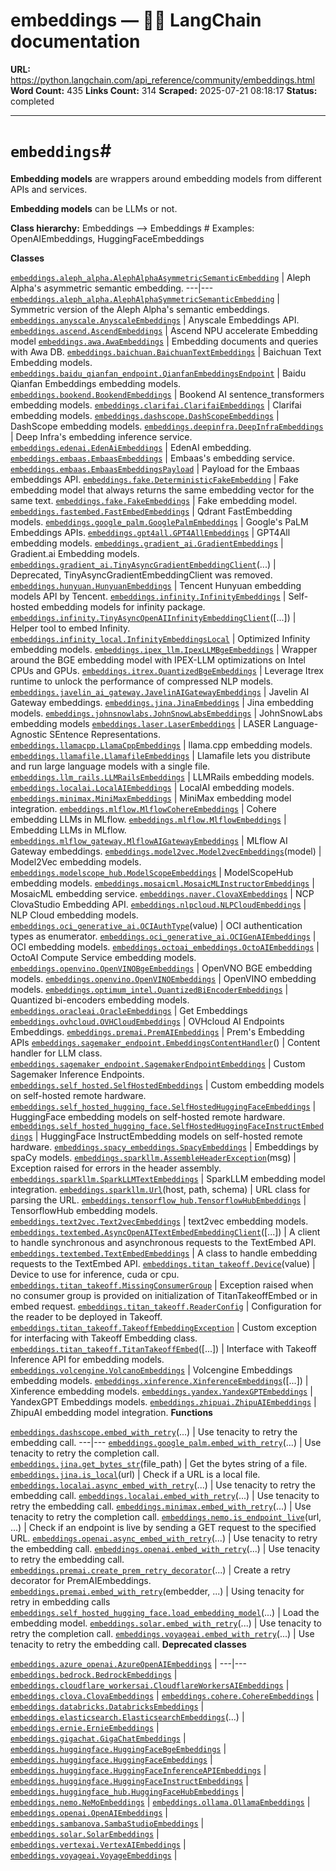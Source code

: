 # embeddings — 🦜🔗 LangChain  documentation

**URL:** https://python.langchain.com/api_reference/community/embeddings.html
**Word Count:** 435
**Links Count:** 314
**Scraped:** 2025-07-21 08:18:17
**Status:** completed

---

# `embeddings`\#

**Embedding models** are wrappers around embedding models from different APIs and services.

**Embedding models** can be LLMs or not.

**Class hierarchy:**               Embeddings --> <name>Embeddings  # Examples: OpenAIEmbeddings, HuggingFaceEmbeddings     

**Classes**

[`embeddings.aleph_alpha.AlephAlphaAsymmetricSemanticEmbedding`](https://python.langchain.com/api_reference/community/embeddings/langchain_community.embeddings.aleph_alpha.AlephAlphaAsymmetricSemanticEmbedding.html#langchain_community.embeddings.aleph_alpha.AlephAlphaAsymmetricSemanticEmbedding "langchain_community.embeddings.aleph_alpha.AlephAlphaAsymmetricSemanticEmbedding") | Aleph Alpha's asymmetric semantic embedding.   ---|---   [`embeddings.aleph_alpha.AlephAlphaSymmetricSemanticEmbedding`](https://python.langchain.com/api_reference/community/embeddings/langchain_community.embeddings.aleph_alpha.AlephAlphaSymmetricSemanticEmbedding.html#langchain_community.embeddings.aleph_alpha.AlephAlphaSymmetricSemanticEmbedding "langchain_community.embeddings.aleph_alpha.AlephAlphaSymmetricSemanticEmbedding") | Symmetric version of the Aleph Alpha's semantic embeddings.   [`embeddings.anyscale.AnyscaleEmbeddings`](https://python.langchain.com/api_reference/community/embeddings/langchain_community.embeddings.anyscale.AnyscaleEmbeddings.html#langchain_community.embeddings.anyscale.AnyscaleEmbeddings "langchain_community.embeddings.anyscale.AnyscaleEmbeddings") | Anyscale Embeddings API.   [`embeddings.ascend.AscendEmbeddings`](https://python.langchain.com/api_reference/community/embeddings/langchain_community.embeddings.ascend.AscendEmbeddings.html#langchain_community.embeddings.ascend.AscendEmbeddings "langchain_community.embeddings.ascend.AscendEmbeddings") | Ascend NPU accelerate Embedding model   [`embeddings.awa.AwaEmbeddings`](https://python.langchain.com/api_reference/community/embeddings/langchain_community.embeddings.awa.AwaEmbeddings.html#langchain_community.embeddings.awa.AwaEmbeddings "langchain_community.embeddings.awa.AwaEmbeddings") | Embedding documents and queries with Awa DB.   [`embeddings.baichuan.BaichuanTextEmbeddings`](https://python.langchain.com/api_reference/community/embeddings/langchain_community.embeddings.baichuan.BaichuanTextEmbeddings.html#langchain_community.embeddings.baichuan.BaichuanTextEmbeddings "langchain_community.embeddings.baichuan.BaichuanTextEmbeddings") | Baichuan Text Embedding models.   [`embeddings.baidu_qianfan_endpoint.QianfanEmbeddingsEndpoint`](https://python.langchain.com/api_reference/community/embeddings/langchain_community.embeddings.baidu_qianfan_endpoint.QianfanEmbeddingsEndpoint.html#langchain_community.embeddings.baidu_qianfan_endpoint.QianfanEmbeddingsEndpoint "langchain_community.embeddings.baidu_qianfan_endpoint.QianfanEmbeddingsEndpoint") | Baidu Qianfan Embeddings embedding models.   [`embeddings.bookend.BookendEmbeddings`](https://python.langchain.com/api_reference/community/embeddings/langchain_community.embeddings.bookend.BookendEmbeddings.html#langchain_community.embeddings.bookend.BookendEmbeddings "langchain_community.embeddings.bookend.BookendEmbeddings") | Bookend AI sentence\_transformers embedding models.   [`embeddings.clarifai.ClarifaiEmbeddings`](https://python.langchain.com/api_reference/community/embeddings/langchain_community.embeddings.clarifai.ClarifaiEmbeddings.html#langchain_community.embeddings.clarifai.ClarifaiEmbeddings "langchain_community.embeddings.clarifai.ClarifaiEmbeddings") | Clarifai embedding models.   [`embeddings.dashscope.DashScopeEmbeddings`](https://python.langchain.com/api_reference/community/embeddings/langchain_community.embeddings.dashscope.DashScopeEmbeddings.html#langchain_community.embeddings.dashscope.DashScopeEmbeddings "langchain_community.embeddings.dashscope.DashScopeEmbeddings") | DashScope embedding models.   [`embeddings.deepinfra.DeepInfraEmbeddings`](https://python.langchain.com/api_reference/community/embeddings/langchain_community.embeddings.deepinfra.DeepInfraEmbeddings.html#langchain_community.embeddings.deepinfra.DeepInfraEmbeddings "langchain_community.embeddings.deepinfra.DeepInfraEmbeddings") | Deep Infra's embedding inference service.   [`embeddings.edenai.EdenAiEmbeddings`](https://python.langchain.com/api_reference/community/embeddings/langchain_community.embeddings.edenai.EdenAiEmbeddings.html#langchain_community.embeddings.edenai.EdenAiEmbeddings "langchain_community.embeddings.edenai.EdenAiEmbeddings") | EdenAI embedding.   [`embeddings.embaas.EmbaasEmbeddings`](https://python.langchain.com/api_reference/community/embeddings/langchain_community.embeddings.embaas.EmbaasEmbeddings.html#langchain_community.embeddings.embaas.EmbaasEmbeddings "langchain_community.embeddings.embaas.EmbaasEmbeddings") | Embaas's embedding service.   [`embeddings.embaas.EmbaasEmbeddingsPayload`](https://python.langchain.com/api_reference/community/embeddings/langchain_community.embeddings.embaas.EmbaasEmbeddingsPayload.html#langchain_community.embeddings.embaas.EmbaasEmbeddingsPayload "langchain_community.embeddings.embaas.EmbaasEmbeddingsPayload") | Payload for the Embaas embeddings API.   [`embeddings.fake.DeterministicFakeEmbedding`](https://python.langchain.com/api_reference/community/embeddings/langchain_community.embeddings.fake.DeterministicFakeEmbedding.html#langchain_community.embeddings.fake.DeterministicFakeEmbedding "langchain_community.embeddings.fake.DeterministicFakeEmbedding") | Fake embedding model that always returns the same embedding vector for the same text.   [`embeddings.fake.FakeEmbeddings`](https://python.langchain.com/api_reference/community/embeddings/langchain_community.embeddings.fake.FakeEmbeddings.html#langchain_community.embeddings.fake.FakeEmbeddings "langchain_community.embeddings.fake.FakeEmbeddings") | Fake embedding model.   [`embeddings.fastembed.FastEmbedEmbeddings`](https://python.langchain.com/api_reference/community/embeddings/langchain_community.embeddings.fastembed.FastEmbedEmbeddings.html#langchain_community.embeddings.fastembed.FastEmbedEmbeddings "langchain_community.embeddings.fastembed.FastEmbedEmbeddings") | Qdrant FastEmbedding models.   [`embeddings.google_palm.GooglePalmEmbeddings`](https://python.langchain.com/api_reference/community/embeddings/langchain_community.embeddings.google_palm.GooglePalmEmbeddings.html#langchain_community.embeddings.google_palm.GooglePalmEmbeddings "langchain_community.embeddings.google_palm.GooglePalmEmbeddings") | Google's PaLM Embeddings APIs.   [`embeddings.gpt4all.GPT4AllEmbeddings`](https://python.langchain.com/api_reference/community/embeddings/langchain_community.embeddings.gpt4all.GPT4AllEmbeddings.html#langchain_community.embeddings.gpt4all.GPT4AllEmbeddings "langchain_community.embeddings.gpt4all.GPT4AllEmbeddings") | GPT4All embedding models.   [`embeddings.gradient_ai.GradientEmbeddings`](https://python.langchain.com/api_reference/community/embeddings/langchain_community.embeddings.gradient_ai.GradientEmbeddings.html#langchain_community.embeddings.gradient_ai.GradientEmbeddings "langchain_community.embeddings.gradient_ai.GradientEmbeddings") | Gradient.ai Embedding models.   [`embeddings.gradient_ai.TinyAsyncGradientEmbeddingClient`](https://python.langchain.com/api_reference/community/embeddings/langchain_community.embeddings.gradient_ai.TinyAsyncGradientEmbeddingClient.html#langchain_community.embeddings.gradient_ai.TinyAsyncGradientEmbeddingClient "langchain_community.embeddings.gradient_ai.TinyAsyncGradientEmbeddingClient")\(...\) | Deprecated, TinyAsyncGradientEmbeddingClient was removed.   [`embeddings.hunyuan.HunyuanEmbeddings`](https://python.langchain.com/api_reference/community/embeddings/langchain_community.embeddings.hunyuan.HunyuanEmbeddings.html#langchain_community.embeddings.hunyuan.HunyuanEmbeddings "langchain_community.embeddings.hunyuan.HunyuanEmbeddings") | Tencent Hunyuan embedding models API by Tencent.   [`embeddings.infinity.InfinityEmbeddings`](https://python.langchain.com/api_reference/community/embeddings/langchain_community.embeddings.infinity.InfinityEmbeddings.html#langchain_community.embeddings.infinity.InfinityEmbeddings "langchain_community.embeddings.infinity.InfinityEmbeddings") | Self-hosted embedding models for infinity package.   [`embeddings.infinity.TinyAsyncOpenAIInfinityEmbeddingClient`](https://python.langchain.com/api_reference/community/embeddings/langchain_community.embeddings.infinity.TinyAsyncOpenAIInfinityEmbeddingClient.html#langchain_community.embeddings.infinity.TinyAsyncOpenAIInfinityEmbeddingClient "langchain_community.embeddings.infinity.TinyAsyncOpenAIInfinityEmbeddingClient")\(\[...\]\) | Helper tool to embed Infinity.   [`embeddings.infinity_local.InfinityEmbeddingsLocal`](https://python.langchain.com/api_reference/community/embeddings/langchain_community.embeddings.infinity_local.InfinityEmbeddingsLocal.html#langchain_community.embeddings.infinity_local.InfinityEmbeddingsLocal "langchain_community.embeddings.infinity_local.InfinityEmbeddingsLocal") | Optimized Infinity embedding models.   [`embeddings.ipex_llm.IpexLLMBgeEmbeddings`](https://python.langchain.com/api_reference/community/embeddings/langchain_community.embeddings.ipex_llm.IpexLLMBgeEmbeddings.html#langchain_community.embeddings.ipex_llm.IpexLLMBgeEmbeddings "langchain_community.embeddings.ipex_llm.IpexLLMBgeEmbeddings") | Wrapper around the BGE embedding model with IPEX-LLM optimizations on Intel CPUs and GPUs.   [`embeddings.itrex.QuantizedBgeEmbeddings`](https://python.langchain.com/api_reference/community/embeddings/langchain_community.embeddings.itrex.QuantizedBgeEmbeddings.html#langchain_community.embeddings.itrex.QuantizedBgeEmbeddings "langchain_community.embeddings.itrex.QuantizedBgeEmbeddings") | Leverage Itrex runtime to unlock the performance of compressed NLP models.   [`embeddings.javelin_ai_gateway.JavelinAIGatewayEmbeddings`](https://python.langchain.com/api_reference/community/embeddings/langchain_community.embeddings.javelin_ai_gateway.JavelinAIGatewayEmbeddings.html#langchain_community.embeddings.javelin_ai_gateway.JavelinAIGatewayEmbeddings "langchain_community.embeddings.javelin_ai_gateway.JavelinAIGatewayEmbeddings") | Javelin AI Gateway embeddings.   [`embeddings.jina.JinaEmbeddings`](https://python.langchain.com/api_reference/community/embeddings/langchain_community.embeddings.jina.JinaEmbeddings.html#langchain_community.embeddings.jina.JinaEmbeddings "langchain_community.embeddings.jina.JinaEmbeddings") | Jina embedding models.   [`embeddings.johnsnowlabs.JohnSnowLabsEmbeddings`](https://python.langchain.com/api_reference/community/embeddings/langchain_community.embeddings.johnsnowlabs.JohnSnowLabsEmbeddings.html#langchain_community.embeddings.johnsnowlabs.JohnSnowLabsEmbeddings "langchain_community.embeddings.johnsnowlabs.JohnSnowLabsEmbeddings") | JohnSnowLabs embedding models   [`embeddings.laser.LaserEmbeddings`](https://python.langchain.com/api_reference/community/embeddings/langchain_community.embeddings.laser.LaserEmbeddings.html#langchain_community.embeddings.laser.LaserEmbeddings "langchain_community.embeddings.laser.LaserEmbeddings") | LASER Language-Agnostic SEntence Representations.   [`embeddings.llamacpp.LlamaCppEmbeddings`](https://python.langchain.com/api_reference/community/embeddings/langchain_community.embeddings.llamacpp.LlamaCppEmbeddings.html#langchain_community.embeddings.llamacpp.LlamaCppEmbeddings "langchain_community.embeddings.llamacpp.LlamaCppEmbeddings") | llama.cpp embedding models.   [`embeddings.llamafile.LlamafileEmbeddings`](https://python.langchain.com/api_reference/community/embeddings/langchain_community.embeddings.llamafile.LlamafileEmbeddings.html#langchain_community.embeddings.llamafile.LlamafileEmbeddings "langchain_community.embeddings.llamafile.LlamafileEmbeddings") | Llamafile lets you distribute and run large language models with a single file.   [`embeddings.llm_rails.LLMRailsEmbeddings`](https://python.langchain.com/api_reference/community/embeddings/langchain_community.embeddings.llm_rails.LLMRailsEmbeddings.html#langchain_community.embeddings.llm_rails.LLMRailsEmbeddings "langchain_community.embeddings.llm_rails.LLMRailsEmbeddings") | LLMRails embedding models.   [`embeddings.localai.LocalAIEmbeddings`](https://python.langchain.com/api_reference/community/embeddings/langchain_community.embeddings.localai.LocalAIEmbeddings.html#langchain_community.embeddings.localai.LocalAIEmbeddings "langchain_community.embeddings.localai.LocalAIEmbeddings") | LocalAI embedding models.   [`embeddings.minimax.MiniMaxEmbeddings`](https://python.langchain.com/api_reference/community/embeddings/langchain_community.embeddings.minimax.MiniMaxEmbeddings.html#langchain_community.embeddings.minimax.MiniMaxEmbeddings "langchain_community.embeddings.minimax.MiniMaxEmbeddings") | MiniMax embedding model integration.   [`embeddings.mlflow.MlflowCohereEmbeddings`](https://python.langchain.com/api_reference/community/embeddings/langchain_community.embeddings.mlflow.MlflowCohereEmbeddings.html#langchain_community.embeddings.mlflow.MlflowCohereEmbeddings "langchain_community.embeddings.mlflow.MlflowCohereEmbeddings") | Cohere embedding LLMs in MLflow.   [`embeddings.mlflow.MlflowEmbeddings`](https://python.langchain.com/api_reference/community/embeddings/langchain_community.embeddings.mlflow.MlflowEmbeddings.html#langchain_community.embeddings.mlflow.MlflowEmbeddings "langchain_community.embeddings.mlflow.MlflowEmbeddings") | Embedding LLMs in MLflow.   [`embeddings.mlflow_gateway.MlflowAIGatewayEmbeddings`](https://python.langchain.com/api_reference/community/embeddings/langchain_community.embeddings.mlflow_gateway.MlflowAIGatewayEmbeddings.html#langchain_community.embeddings.mlflow_gateway.MlflowAIGatewayEmbeddings "langchain_community.embeddings.mlflow_gateway.MlflowAIGatewayEmbeddings") | MLflow AI Gateway embeddings.   [`embeddings.model2vec.Model2vecEmbeddings`](https://python.langchain.com/api_reference/community/embeddings/langchain_community.embeddings.model2vec.Model2vecEmbeddings.html#langchain_community.embeddings.model2vec.Model2vecEmbeddings "langchain_community.embeddings.model2vec.Model2vecEmbeddings")\(model\) | Model2Vec embedding models.   [`embeddings.modelscope_hub.ModelScopeEmbeddings`](https://python.langchain.com/api_reference/community/embeddings/langchain_community.embeddings.modelscope_hub.ModelScopeEmbeddings.html#langchain_community.embeddings.modelscope_hub.ModelScopeEmbeddings "langchain_community.embeddings.modelscope_hub.ModelScopeEmbeddings") | ModelScopeHub embedding models.   [`embeddings.mosaicml.MosaicMLInstructorEmbeddings`](https://python.langchain.com/api_reference/community/embeddings/langchain_community.embeddings.mosaicml.MosaicMLInstructorEmbeddings.html#langchain_community.embeddings.mosaicml.MosaicMLInstructorEmbeddings "langchain_community.embeddings.mosaicml.MosaicMLInstructorEmbeddings") | MosaicML embedding service.   [`embeddings.naver.ClovaXEmbeddings`](https://python.langchain.com/api_reference/community/embeddings/langchain_community.embeddings.naver.ClovaXEmbeddings.html#langchain_community.embeddings.naver.ClovaXEmbeddings "langchain_community.embeddings.naver.ClovaXEmbeddings") | NCP ClovaStudio Embedding API.   [`embeddings.nlpcloud.NLPCloudEmbeddings`](https://python.langchain.com/api_reference/community/embeddings/langchain_community.embeddings.nlpcloud.NLPCloudEmbeddings.html#langchain_community.embeddings.nlpcloud.NLPCloudEmbeddings "langchain_community.embeddings.nlpcloud.NLPCloudEmbeddings") | NLP Cloud embedding models.   [`embeddings.oci_generative_ai.OCIAuthType`](https://python.langchain.com/api_reference/community/embeddings/langchain_community.embeddings.oci_generative_ai.OCIAuthType.html#langchain_community.embeddings.oci_generative_ai.OCIAuthType "langchain_community.embeddings.oci_generative_ai.OCIAuthType")\(value\) | OCI authentication types as enumerator.   [`embeddings.oci_generative_ai.OCIGenAIEmbeddings`](https://python.langchain.com/api_reference/community/embeddings/langchain_community.embeddings.oci_generative_ai.OCIGenAIEmbeddings.html#langchain_community.embeddings.oci_generative_ai.OCIGenAIEmbeddings "langchain_community.embeddings.oci_generative_ai.OCIGenAIEmbeddings") | OCI embedding models.   [`embeddings.octoai_embeddings.OctoAIEmbeddings`](https://python.langchain.com/api_reference/community/embeddings/langchain_community.embeddings.octoai_embeddings.OctoAIEmbeddings.html#langchain_community.embeddings.octoai_embeddings.OctoAIEmbeddings "langchain_community.embeddings.octoai_embeddings.OctoAIEmbeddings") | OctoAI Compute Service embedding models.   [`embeddings.openvino.OpenVINOBgeEmbeddings`](https://python.langchain.com/api_reference/community/embeddings/langchain_community.embeddings.openvino.OpenVINOBgeEmbeddings.html#langchain_community.embeddings.openvino.OpenVINOBgeEmbeddings "langchain_community.embeddings.openvino.OpenVINOBgeEmbeddings") | OpenVNO BGE embedding models.   [`embeddings.openvino.OpenVINOEmbeddings`](https://python.langchain.com/api_reference/community/embeddings/langchain_community.embeddings.openvino.OpenVINOEmbeddings.html#langchain_community.embeddings.openvino.OpenVINOEmbeddings "langchain_community.embeddings.openvino.OpenVINOEmbeddings") | OpenVINO embedding models.   [`embeddings.optimum_intel.QuantizedBiEncoderEmbeddings`](https://python.langchain.com/api_reference/community/embeddings/langchain_community.embeddings.optimum_intel.QuantizedBiEncoderEmbeddings.html#langchain_community.embeddings.optimum_intel.QuantizedBiEncoderEmbeddings "langchain_community.embeddings.optimum_intel.QuantizedBiEncoderEmbeddings") | Quantized bi-encoders embedding models.   [`embeddings.oracleai.OracleEmbeddings`](https://python.langchain.com/api_reference/community/embeddings/langchain_community.embeddings.oracleai.OracleEmbeddings.html#langchain_community.embeddings.oracleai.OracleEmbeddings "langchain_community.embeddings.oracleai.OracleEmbeddings") | Get Embeddings   [`embeddings.ovhcloud.OVHCloudEmbeddings`](https://python.langchain.com/api_reference/community/embeddings/langchain_community.embeddings.ovhcloud.OVHCloudEmbeddings.html#langchain_community.embeddings.ovhcloud.OVHCloudEmbeddings "langchain_community.embeddings.ovhcloud.OVHCloudEmbeddings") | OVHcloud AI Endpoints Embeddings.   [`embeddings.premai.PremAIEmbeddings`](https://python.langchain.com/api_reference/community/embeddings/langchain_community.embeddings.premai.PremAIEmbeddings.html#langchain_community.embeddings.premai.PremAIEmbeddings "langchain_community.embeddings.premai.PremAIEmbeddings") | Prem's Embedding APIs   [`embeddings.sagemaker_endpoint.EmbeddingsContentHandler`](https://python.langchain.com/api_reference/community/embeddings/langchain_community.embeddings.sagemaker_endpoint.EmbeddingsContentHandler.html#langchain_community.embeddings.sagemaker_endpoint.EmbeddingsContentHandler "langchain_community.embeddings.sagemaker_endpoint.EmbeddingsContentHandler")\(\) | Content handler for LLM class.   [`embeddings.sagemaker_endpoint.SagemakerEndpointEmbeddings`](https://python.langchain.com/api_reference/community/embeddings/langchain_community.embeddings.sagemaker_endpoint.SagemakerEndpointEmbeddings.html#langchain_community.embeddings.sagemaker_endpoint.SagemakerEndpointEmbeddings "langchain_community.embeddings.sagemaker_endpoint.SagemakerEndpointEmbeddings") | Custom Sagemaker Inference Endpoints.   [`embeddings.self_hosted.SelfHostedEmbeddings`](https://python.langchain.com/api_reference/community/embeddings/langchain_community.embeddings.self_hosted.SelfHostedEmbeddings.html#langchain_community.embeddings.self_hosted.SelfHostedEmbeddings "langchain_community.embeddings.self_hosted.SelfHostedEmbeddings") | Custom embedding models on self-hosted remote hardware.   [`embeddings.self_hosted_hugging_face.SelfHostedHuggingFaceEmbeddings`](https://python.langchain.com/api_reference/community/embeddings/langchain_community.embeddings.self_hosted_hugging_face.SelfHostedHuggingFaceEmbeddings.html#langchain_community.embeddings.self_hosted_hugging_face.SelfHostedHuggingFaceEmbeddings "langchain_community.embeddings.self_hosted_hugging_face.SelfHostedHuggingFaceEmbeddings") | HuggingFace embedding models on self-hosted remote hardware.   [`embeddings.self_hosted_hugging_face.SelfHostedHuggingFaceInstructEmbeddings`](https://python.langchain.com/api_reference/community/embeddings/langchain_community.embeddings.self_hosted_hugging_face.SelfHostedHuggingFaceInstructEmbeddings.html#langchain_community.embeddings.self_hosted_hugging_face.SelfHostedHuggingFaceInstructEmbeddings "langchain_community.embeddings.self_hosted_hugging_face.SelfHostedHuggingFaceInstructEmbeddings") | HuggingFace InstructEmbedding models on self-hosted remote hardware.   [`embeddings.spacy_embeddings.SpacyEmbeddings`](https://python.langchain.com/api_reference/community/embeddings/langchain_community.embeddings.spacy_embeddings.SpacyEmbeddings.html#langchain_community.embeddings.spacy_embeddings.SpacyEmbeddings "langchain_community.embeddings.spacy_embeddings.SpacyEmbeddings") | Embeddings by spaCy models.   [`embeddings.sparkllm.AssembleHeaderException`](https://python.langchain.com/api_reference/community/embeddings/langchain_community.embeddings.sparkllm.AssembleHeaderException.html#langchain_community.embeddings.sparkllm.AssembleHeaderException "langchain_community.embeddings.sparkllm.AssembleHeaderException")\(msg\) | Exception raised for errors in the header assembly.   [`embeddings.sparkllm.SparkLLMTextEmbeddings`](https://python.langchain.com/api_reference/community/embeddings/langchain_community.embeddings.sparkllm.SparkLLMTextEmbeddings.html#langchain_community.embeddings.sparkllm.SparkLLMTextEmbeddings "langchain_community.embeddings.sparkllm.SparkLLMTextEmbeddings") | SparkLLM embedding model integration.   [`embeddings.sparkllm.Url`](https://python.langchain.com/api_reference/community/embeddings/langchain_community.embeddings.sparkllm.Url.html#langchain_community.embeddings.sparkllm.Url "langchain_community.embeddings.sparkllm.Url")\(host, path, schema\) | URL class for parsing the URL.   [`embeddings.tensorflow_hub.TensorflowHubEmbeddings`](https://python.langchain.com/api_reference/community/embeddings/langchain_community.embeddings.tensorflow_hub.TensorflowHubEmbeddings.html#langchain_community.embeddings.tensorflow_hub.TensorflowHubEmbeddings "langchain_community.embeddings.tensorflow_hub.TensorflowHubEmbeddings") | TensorflowHub embedding models.   [`embeddings.text2vec.Text2vecEmbeddings`](https://python.langchain.com/api_reference/community/embeddings/langchain_community.embeddings.text2vec.Text2vecEmbeddings.html#langchain_community.embeddings.text2vec.Text2vecEmbeddings "langchain_community.embeddings.text2vec.Text2vecEmbeddings") | text2vec embedding models.   [`embeddings.textembed.AsyncOpenAITextEmbedEmbeddingClient`](https://python.langchain.com/api_reference/community/embeddings/langchain_community.embeddings.textembed.AsyncOpenAITextEmbedEmbeddingClient.html#langchain_community.embeddings.textembed.AsyncOpenAITextEmbedEmbeddingClient "langchain_community.embeddings.textembed.AsyncOpenAITextEmbedEmbeddingClient")\(\[...\]\) | A client to handle synchronous and asynchronous requests to the TextEmbed API.   [`embeddings.textembed.TextEmbedEmbeddings`](https://python.langchain.com/api_reference/community/embeddings/langchain_community.embeddings.textembed.TextEmbedEmbeddings.html#langchain_community.embeddings.textembed.TextEmbedEmbeddings "langchain_community.embeddings.textembed.TextEmbedEmbeddings") | A class to handle embedding requests to the TextEmbed API.   [`embeddings.titan_takeoff.Device`](https://python.langchain.com/api_reference/community/embeddings/langchain_community.embeddings.titan_takeoff.Device.html#langchain_community.embeddings.titan_takeoff.Device "langchain_community.embeddings.titan_takeoff.Device")\(value\) | Device to use for inference, cuda or cpu.   [`embeddings.titan_takeoff.MissingConsumerGroup`](https://python.langchain.com/api_reference/community/embeddings/langchain_community.embeddings.titan_takeoff.MissingConsumerGroup.html#langchain_community.embeddings.titan_takeoff.MissingConsumerGroup "langchain_community.embeddings.titan_takeoff.MissingConsumerGroup") | Exception raised when no consumer group is provided on initialization of TitanTakeoffEmbed or in embed request.   [`embeddings.titan_takeoff.ReaderConfig`](https://python.langchain.com/api_reference/community/embeddings/langchain_community.embeddings.titan_takeoff.ReaderConfig.html#langchain_community.embeddings.titan_takeoff.ReaderConfig "langchain_community.embeddings.titan_takeoff.ReaderConfig") | Configuration for the reader to be deployed in Takeoff.   [`embeddings.titan_takeoff.TakeoffEmbeddingException`](https://python.langchain.com/api_reference/community/embeddings/langchain_community.embeddings.titan_takeoff.TakeoffEmbeddingException.html#langchain_community.embeddings.titan_takeoff.TakeoffEmbeddingException "langchain_community.embeddings.titan_takeoff.TakeoffEmbeddingException") | Custom exception for interfacing with Takeoff Embedding class.   [`embeddings.titan_takeoff.TitanTakeoffEmbed`](https://python.langchain.com/api_reference/community/embeddings/langchain_community.embeddings.titan_takeoff.TitanTakeoffEmbed.html#langchain_community.embeddings.titan_takeoff.TitanTakeoffEmbed "langchain_community.embeddings.titan_takeoff.TitanTakeoffEmbed")\(\[...\]\) | Interface with Takeoff Inference API for embedding models.   [`embeddings.volcengine.VolcanoEmbeddings`](https://python.langchain.com/api_reference/community/embeddings/langchain_community.embeddings.volcengine.VolcanoEmbeddings.html#langchain_community.embeddings.volcengine.VolcanoEmbeddings "langchain_community.embeddings.volcengine.VolcanoEmbeddings") | Volcengine Embeddings embedding models.   [`embeddings.xinference.XinferenceEmbeddings`](https://python.langchain.com/api_reference/community/embeddings/langchain_community.embeddings.xinference.XinferenceEmbeddings.html#langchain_community.embeddings.xinference.XinferenceEmbeddings "langchain_community.embeddings.xinference.XinferenceEmbeddings")\(\[...\]\) | Xinference embedding models.   [`embeddings.yandex.YandexGPTEmbeddings`](https://python.langchain.com/api_reference/community/embeddings/langchain_community.embeddings.yandex.YandexGPTEmbeddings.html#langchain_community.embeddings.yandex.YandexGPTEmbeddings "langchain_community.embeddings.yandex.YandexGPTEmbeddings") | YandexGPT Embeddings models.   [`embeddings.zhipuai.ZhipuAIEmbeddings`](https://python.langchain.com/api_reference/community/embeddings/langchain_community.embeddings.zhipuai.ZhipuAIEmbeddings.html#langchain_community.embeddings.zhipuai.ZhipuAIEmbeddings "langchain_community.embeddings.zhipuai.ZhipuAIEmbeddings") | ZhipuAI embedding model integration.      **Functions**

[`embeddings.dashscope.embed_with_retry`](https://python.langchain.com/api_reference/community/embeddings/langchain_community.embeddings.dashscope.embed_with_retry.html#langchain_community.embeddings.dashscope.embed_with_retry "langchain_community.embeddings.dashscope.embed_with_retry")\(...\) | Use tenacity to retry the embedding call.   ---|---   [`embeddings.google_palm.embed_with_retry`](https://python.langchain.com/api_reference/community/embeddings/langchain_community.embeddings.google_palm.embed_with_retry.html#langchain_community.embeddings.google_palm.embed_with_retry "langchain_community.embeddings.google_palm.embed_with_retry")\(...\) | Use tenacity to retry the completion call.   [`embeddings.jina.get_bytes_str`](https://python.langchain.com/api_reference/community/embeddings/langchain_community.embeddings.jina.get_bytes_str.html#langchain_community.embeddings.jina.get_bytes_str "langchain_community.embeddings.jina.get_bytes_str")\(file\_path\) | Get the bytes string of a file.   [`embeddings.jina.is_local`](https://python.langchain.com/api_reference/community/embeddings/langchain_community.embeddings.jina.is_local.html#langchain_community.embeddings.jina.is_local "langchain_community.embeddings.jina.is_local")\(url\) | Check if a URL is a local file.   [`embeddings.localai.async_embed_with_retry`](https://python.langchain.com/api_reference/community/embeddings/langchain_community.embeddings.localai.async_embed_with_retry.html#langchain_community.embeddings.localai.async_embed_with_retry "langchain_community.embeddings.localai.async_embed_with_retry")\(...\) | Use tenacity to retry the embedding call.   [`embeddings.localai.embed_with_retry`](https://python.langchain.com/api_reference/community/embeddings/langchain_community.embeddings.localai.embed_with_retry.html#langchain_community.embeddings.localai.embed_with_retry "langchain_community.embeddings.localai.embed_with_retry")\(...\) | Use tenacity to retry the embedding call.   [`embeddings.minimax.embed_with_retry`](https://python.langchain.com/api_reference/community/embeddings/langchain_community.embeddings.minimax.embed_with_retry.html#langchain_community.embeddings.minimax.embed_with_retry "langchain_community.embeddings.minimax.embed_with_retry")\(...\) | Use tenacity to retry the completion call.   [`embeddings.nemo.is_endpoint_live`](https://python.langchain.com/api_reference/community/embeddings/langchain_community.embeddings.nemo.is_endpoint_live.html#langchain_community.embeddings.nemo.is_endpoint_live "langchain_community.embeddings.nemo.is_endpoint_live")\(url, ...\) | Check if an endpoint is live by sending a GET request to the specified URL.   [`embeddings.openai.async_embed_with_retry`](https://python.langchain.com/api_reference/community/embeddings/langchain_community.embeddings.openai.async_embed_with_retry.html#langchain_community.embeddings.openai.async_embed_with_retry "langchain_community.embeddings.openai.async_embed_with_retry")\(...\) | Use tenacity to retry the embedding call.   [`embeddings.openai.embed_with_retry`](https://python.langchain.com/api_reference/community/embeddings/langchain_community.embeddings.openai.embed_with_retry.html#langchain_community.embeddings.openai.embed_with_retry "langchain_community.embeddings.openai.embed_with_retry")\(...\) | Use tenacity to retry the embedding call.   [`embeddings.premai.create_prem_retry_decorator`](https://python.langchain.com/api_reference/community/embeddings/langchain_community.embeddings.premai.create_prem_retry_decorator.html#langchain_community.embeddings.premai.create_prem_retry_decorator "langchain_community.embeddings.premai.create_prem_retry_decorator")\(...\) | Create a retry decorator for PremAIEmbeddings.   [`embeddings.premai.embed_with_retry`](https://python.langchain.com/api_reference/community/embeddings/langchain_community.embeddings.premai.embed_with_retry.html#langchain_community.embeddings.premai.embed_with_retry "langchain_community.embeddings.premai.embed_with_retry")\(embedder, ...\) | Using tenacity for retry in embedding calls   [`embeddings.self_hosted_hugging_face.load_embedding_model`](https://python.langchain.com/api_reference/community/embeddings/langchain_community.embeddings.self_hosted_hugging_face.load_embedding_model.html#langchain_community.embeddings.self_hosted_hugging_face.load_embedding_model "langchain_community.embeddings.self_hosted_hugging_face.load_embedding_model")\(...\) | Load the embedding model.   [`embeddings.solar.embed_with_retry`](https://python.langchain.com/api_reference/community/embeddings/langchain_community.embeddings.solar.embed_with_retry.html#langchain_community.embeddings.solar.embed_with_retry "langchain_community.embeddings.solar.embed_with_retry")\(...\) | Use tenacity to retry the completion call.   [`embeddings.voyageai.embed_with_retry`](https://python.langchain.com/api_reference/community/embeddings/langchain_community.embeddings.voyageai.embed_with_retry.html#langchain_community.embeddings.voyageai.embed_with_retry "langchain_community.embeddings.voyageai.embed_with_retry")\(...\) | Use tenacity to retry the embedding call.      **Deprecated classes**

[`embeddings.azure_openai.AzureOpenAIEmbeddings`](https://python.langchain.com/api_reference/community/embeddings/langchain_community.embeddings.azure_openai.AzureOpenAIEmbeddings.html#langchain_community.embeddings.azure_openai.AzureOpenAIEmbeddings "langchain_community.embeddings.azure_openai.AzureOpenAIEmbeddings") |    ---|---   [`embeddings.bedrock.BedrockEmbeddings`](https://python.langchain.com/api_reference/community/embeddings/langchain_community.embeddings.bedrock.BedrockEmbeddings.html#langchain_community.embeddings.bedrock.BedrockEmbeddings "langchain_community.embeddings.bedrock.BedrockEmbeddings") |    [`embeddings.cloudflare_workersai.CloudflareWorkersAIEmbeddings`](https://python.langchain.com/api_reference/community/embeddings/langchain_community.embeddings.cloudflare_workersai.CloudflareWorkersAIEmbeddings.html#langchain_community.embeddings.cloudflare_workersai.CloudflareWorkersAIEmbeddings "langchain_community.embeddings.cloudflare_workersai.CloudflareWorkersAIEmbeddings") |    [`embeddings.clova.ClovaEmbeddings`](https://python.langchain.com/api_reference/community/embeddings/langchain_community.embeddings.clova.ClovaEmbeddings.html#langchain_community.embeddings.clova.ClovaEmbeddings "langchain_community.embeddings.clova.ClovaEmbeddings") |    [`embeddings.cohere.CohereEmbeddings`](https://python.langchain.com/api_reference/community/embeddings/langchain_community.embeddings.cohere.CohereEmbeddings.html#langchain_community.embeddings.cohere.CohereEmbeddings "langchain_community.embeddings.cohere.CohereEmbeddings") |    [`embeddings.databricks.DatabricksEmbeddings`](https://python.langchain.com/api_reference/community/embeddings/langchain_community.embeddings.databricks.DatabricksEmbeddings.html#langchain_community.embeddings.databricks.DatabricksEmbeddings "langchain_community.embeddings.databricks.DatabricksEmbeddings") |    [`embeddings.elasticsearch.ElasticsearchEmbeddings`](https://python.langchain.com/api_reference/community/embeddings/langchain_community.embeddings.elasticsearch.ElasticsearchEmbeddings.html#langchain_community.embeddings.elasticsearch.ElasticsearchEmbeddings "langchain_community.embeddings.elasticsearch.ElasticsearchEmbeddings")\(...\) |    [`embeddings.ernie.ErnieEmbeddings`](https://python.langchain.com/api_reference/community/embeddings/langchain_community.embeddings.ernie.ErnieEmbeddings.html#langchain_community.embeddings.ernie.ErnieEmbeddings "langchain_community.embeddings.ernie.ErnieEmbeddings") |    [`embeddings.gigachat.GigaChatEmbeddings`](https://python.langchain.com/api_reference/community/embeddings/langchain_community.embeddings.gigachat.GigaChatEmbeddings.html#langchain_community.embeddings.gigachat.GigaChatEmbeddings "langchain_community.embeddings.gigachat.GigaChatEmbeddings") |    [`embeddings.huggingface.HuggingFaceBgeEmbeddings`](https://python.langchain.com/api_reference/community/embeddings/langchain_community.embeddings.huggingface.HuggingFaceBgeEmbeddings.html#langchain_community.embeddings.huggingface.HuggingFaceBgeEmbeddings "langchain_community.embeddings.huggingface.HuggingFaceBgeEmbeddings") |    [`embeddings.huggingface.HuggingFaceEmbeddings`](https://python.langchain.com/api_reference/community/embeddings/langchain_community.embeddings.huggingface.HuggingFaceEmbeddings.html#langchain_community.embeddings.huggingface.HuggingFaceEmbeddings "langchain_community.embeddings.huggingface.HuggingFaceEmbeddings") |    [`embeddings.huggingface.HuggingFaceInferenceAPIEmbeddings`](https://python.langchain.com/api_reference/community/embeddings/langchain_community.embeddings.huggingface.HuggingFaceInferenceAPIEmbeddings.html#langchain_community.embeddings.huggingface.HuggingFaceInferenceAPIEmbeddings "langchain_community.embeddings.huggingface.HuggingFaceInferenceAPIEmbeddings") |    [`embeddings.huggingface.HuggingFaceInstructEmbeddings`](https://python.langchain.com/api_reference/community/embeddings/langchain_community.embeddings.huggingface.HuggingFaceInstructEmbeddings.html#langchain_community.embeddings.huggingface.HuggingFaceInstructEmbeddings "langchain_community.embeddings.huggingface.HuggingFaceInstructEmbeddings") |    [`embeddings.huggingface_hub.HuggingFaceHubEmbeddings`](https://python.langchain.com/api_reference/community/embeddings/langchain_community.embeddings.huggingface_hub.HuggingFaceHubEmbeddings.html#langchain_community.embeddings.huggingface_hub.HuggingFaceHubEmbeddings "langchain_community.embeddings.huggingface_hub.HuggingFaceHubEmbeddings") |    [`embeddings.nemo.NeMoEmbeddings`](https://python.langchain.com/api_reference/community/embeddings/langchain_community.embeddings.nemo.NeMoEmbeddings.html#langchain_community.embeddings.nemo.NeMoEmbeddings "langchain_community.embeddings.nemo.NeMoEmbeddings") |    [`embeddings.ollama.OllamaEmbeddings`](https://python.langchain.com/api_reference/community/embeddings/langchain_community.embeddings.ollama.OllamaEmbeddings.html#langchain_community.embeddings.ollama.OllamaEmbeddings "langchain_community.embeddings.ollama.OllamaEmbeddings") |    [`embeddings.openai.OpenAIEmbeddings`](https://python.langchain.com/api_reference/community/embeddings/langchain_community.embeddings.openai.OpenAIEmbeddings.html#langchain_community.embeddings.openai.OpenAIEmbeddings "langchain_community.embeddings.openai.OpenAIEmbeddings") |    [`embeddings.sambanova.SambaStudioEmbeddings`](https://python.langchain.com/api_reference/community/embeddings/langchain_community.embeddings.sambanova.SambaStudioEmbeddings.html#langchain_community.embeddings.sambanova.SambaStudioEmbeddings "langchain_community.embeddings.sambanova.SambaStudioEmbeddings") |    [`embeddings.solar.SolarEmbeddings`](https://python.langchain.com/api_reference/community/embeddings/langchain_community.embeddings.solar.SolarEmbeddings.html#langchain_community.embeddings.solar.SolarEmbeddings "langchain_community.embeddings.solar.SolarEmbeddings") |    [`embeddings.vertexai.VertexAIEmbeddings`](https://python.langchain.com/api_reference/community/embeddings/langchain_community.embeddings.vertexai.VertexAIEmbeddings.html#langchain_community.embeddings.vertexai.VertexAIEmbeddings "langchain_community.embeddings.vertexai.VertexAIEmbeddings") |    [`embeddings.voyageai.VoyageEmbeddings`](https://python.langchain.com/api_reference/community/embeddings/langchain_community.embeddings.voyageai.VoyageEmbeddings.html#langchain_community.embeddings.voyageai.VoyageEmbeddings "langchain_community.embeddings.voyageai.VoyageEmbeddings") |